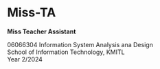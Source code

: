 # Miss-TA
**Miss Teacher Assistant**  

06066304 Information System Analysis ana Design  
School of Information Technology, KMITL  
Year 2/2024
